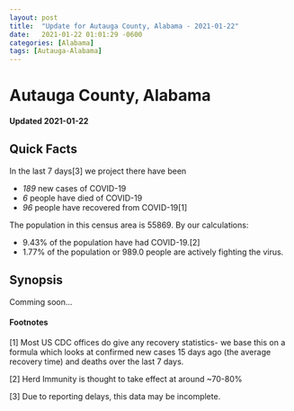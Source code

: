 ```yaml
---
layout: post
title:  "Update for Autauga County, Alabama - 2021-01-22"
date:   2021-01-22 01:01:29 -0600
categories: [Alabama]
tags: [Autauga-Alabama]
---
```


# Autauga County, Alabama
#### Updated 2021-01-22

## Quick Facts

In the last 7 days[3] we project there have been
- *189* new cases of COVID-19
- *6* people have died of COVID-19
- *96* people have recovered from COVID-19[1]

The population in this census area is 55869. By our calculations:
- 9.43% of the population have had COVID-19.[2]
- 1.77% of the population or 989.0 people are actively fighting the virus.

## Synopsis

Comming soon...


#### Footnotes

[1] Most US CDC offices do give any recovery statistics- we base this on a formula which looks at confirmed new cases
15 days ago (the average recovery time) and deaths over the last 7 days.

[2] Herd Immunity is thought to take effect at around ~70-80%

[3] Due to reporting delays, this data may be incomplete.
 
    